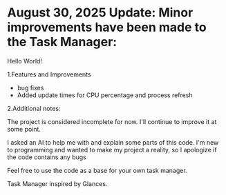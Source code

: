 # August 30, 2025 Update: Minor improvements have been made to the Task Manager:

Hello World!

1.Features and Improvements
   - bug fixes
   - Added update times for CPU percentage and process refresh

2.Additional notes:

The project is considered incomplete for now. I'll continue to improve it at some point.

I asked an AI to help me with and explain some parts of this code. I'm new to programming and wanted to make my project a reality, so I apologize if the code contains any bugs

Feel free to use the code as a base for your own task manager.

Task Manager inspired by Glances.

